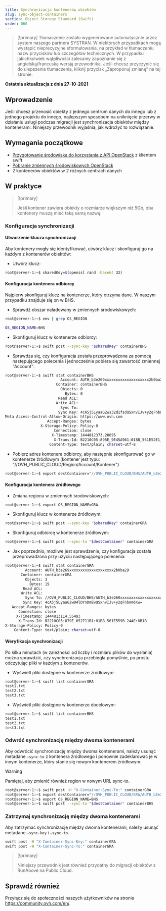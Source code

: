 ```yaml
---
title: Synchronizacja kontenerów obiektów
slug: sync-object-containers
section: Object Storage Standard (Swift)
order: 060
---
```


> [!primary]
> Tłumaczenie zostało wygenerowane automatycznie przez system naszego partnera SYSTRAN. W niektórych przypadkach mogą wystąpić nieprecyzyjne sformułowania, na przykład w tłumaczeniu nazw przycisków lub szczegółów technicznych. W przypadku jakichkolwiek wątpliwości zalecamy zapoznanie się z angielską/francuską wersją przewodnika. Jeśli chcesz przyczynić się do ulepszenia tłumaczenia, kliknij przycisk „Zaproponuj zmianę” na tej stronie.
> 

**Ostatnia aktualizacja z dnia 27-10-2021**

## Wprowadzenie

Jeśli chcesz przenosić obiekty z jednego centrum danych do innego lub z jednego projektu do innego, najlepszym sposobem na uniknięcie przerwy w działaniu usługi podczas migracji jest synchronizacja obiektów między kontenerami. Niniejszy przewodnik wyjaśnia, jak wdrożyć to rozwiązanie.

## Wymagania początkowe

- [Przygotowanie środowiska do korzystania z API OpenStack](https://docs.ovh.com/pl/public-cloud/przygotowanie_srodowiska_dla_api_openstack/) z klientem swift
- [Pobranie zmiennych środowiskowych OpenStack](https://docs.ovh.com/pl/public-cloud/zmienne-srodowiskowe-openstack/)
- 2 kontenerów obiektów w 2 różnych centrach danych

## W praktyce

> [!primary]
>
> Jeśli kontener zawiera obiekty o rozmiarze większym niż 5Gb, oba kontenery muszą mieć taką samą nazwę.
>

### Konfiguracja synchronizacji

#### Utworzenie klucza synchronizacji

Aby kontenery mogły się identyfikować, utwórz klucz i skonfiguruj go na każdym z kontenerów obiektów:

- Utwórz klucz:


```bash
root@server-1:~$ sharedKey=$(openssl rand -base64 32)
```


#### Konfiguracja kontenera odbiorcy

Najpierw skonfiguruj klucz na kontenerze, który otrzyma dane. W naszym przypadku znajduje się on w BHS.

- Sprawdź obszar naładowany w zmiennych środowiskowych:

```bash
root@server-1:~$ env | grep OS_REGION

OS_REGION_NAME=BHS
```

- Skonfiguruj klucz w kontenerze odbiorcy:

```bash
root@server-1:~$ swift post --sync-key "$sharedKey" containerBHS
```

- Sprawdza się, czy konfiguracja została przeprowadzona za pomocą następującego polecenia i jednocześnie pobiera się zawartość zmiennej "Account":

```bash
root@server-1:~$ swift stat containerBHS
                         Account: AUTH_b3e269xxxxxxxxxxxxxxxxxxxx2b0ba29
                       Container: containerBHS
                         Objects: 0
                           Bytes: 0
                        Read ACL:
                       Write ACL:
                         Sync To:
                        Sync Key: 4cA5j5LyaaG2ws32d1fsdQSxnvIJv+y2qFnbnm6Kw=
Meta Access-Control-Allow-Origin: https://www.ovh.com
                   Accept-Ranges: bytes
                X-Storage-Policy: Policy-0
                      Connection: close
                     X-Timestamp: 1444812373.28095
                      X-Trans-Id: B2210C05:895E_9E45A961:01BB_561E52E1_16A3:5298
                    Content-Type: text/plain; charset=utf-8
```

- Pobierz adres kontenera odbiorcy, aby następnie skonfigurować go w kontenerze źródłowym (kontener jest typu: "//OVH_PUBLIC_CLOUD/Region/Account/Kontener")

```bash
root@server-1:~$ export destContainer="//OVH_PUBLIC_CLOUD/BHS/AUTH_b3e269xxxxxxxxxxxxxxxxxxxx2b0ba29/containerBHS"
```

#### Konfiguracja kontenera źródłowego

- Zmiana regionu w zmiennych środowiskowych:

```bash
root@server-1:~$ export OS_REGION_NAME=GRA
```

- Skonfiguruj klucz w kontenerze źródłowym:

```bash
root@server-1:~$ swift post --sync-key "$sharedKey" containerGRA
```

- Skonfiguruj odbiorcę w kontenerze źródłowym:

```bash
root@server-1:~$ swift post --sync-to "$destContainer" containerGRA
```

- Jak poprzednio, możliwe jest sprawdzenie, czy konfiguracja została przeprowadzona przy użyciu następującego polecenia:

```bash
root@server-1:~$ swift stat containerGRA
         Account: AUTH_b3e269xxxxxxxxxxxxxxxxxxxx2b0ba29
       Container: containerGRA
         Objects: 3
           Bytes: 15
        Read ACL:
       Write ACL:
         Sync To: //OVH_PUBLIC_CLOUD/BHS/AUTH_b3e269xxxxxxxxxxxxxxxxxxxx2b0ba29/containerBHS
        Sync Key: 4cA5j5LyaaG2wU4lDYnDmEwQSxnvIJv+y2qFnbnm6Kw=
   Accept-Ranges: bytes
      Connection: close
     X-Timestamp: 1444813114.55493
      X-Trans-Id: B2210C05:879E_052711B1:01BB_561E559B_24AE:6B1B
X-Storage-Policy: Policy-0
    Content-Type: text/plain; charset=utf-8
```

#### Weryfikacja synchronizacji

Po kilku minutach (w zależności od liczby i rozmiaru plików do wysłania) można sprawdzić, czy synchronizacja przebiegła pomyślnie, po prostu odczytując pliki w każdym z kontenerów.

- Wyświetl pliki dostępne w kontenerze źródłowym:

```bash
root@server-1:~$ swift list containerGRA
test1.txt
test2.txt
test3.txt
```

- Wyświetl pliki dostępne w kontenerze docelowym:

```bash
root@server-1:~$ swift list containerBHS
test1.txt
test2.txt
test3.txt
```

### Odwróć synchronizację między dwoma kontenerami

Aby odwrócić synchronizację między dwoma kontenerami, należy usunąć metadane `—sync-to` z kontenera źródłowego i ponownie zadeklarować je w innym kontenerze, który stanie się nowym kontenerem źródłowym.

> [!warning]
>
> Pamiętaj, aby zmienić również region w nowym URL sync-to.
>

```bash
root@server-1:~$ swift post -H "X-Container-Sync-To:" containerGRA
root@server-1:~$ export destContainer="//OVH_PUBLIC_CLOUD/GRA/AUTH_b3e269xxxxxxxxxxxxxxxxxxxx2b0ba29/containerGRA"
root@server-1:~$ export OS_REGION_NAME=BHS
root@server-1:~$ swift post --sync-to "$destContainer" containerBHS
```

### Zatrzymaj synchronizację między dwoma kontenerami

Aby zatrzymać synchronizację między dwoma kontenerami, należy usunąć metadane `—sync-key` i `—sync-to`.

```bash
swift post -H "X-Container-Sync-Key:" containerGRA
swift post -H "X-Container-Sync-To:" containerGRA
```

> [!primary]
>
> Niniejszy przewodnik jest również przydatny do migracji obiektów z RunAbove na
> Public Cloud.
>

## Sprawdź również

Przyłącz się do społeczności naszych użytkowników na stronie <https://community.ovh.com/en/>.
